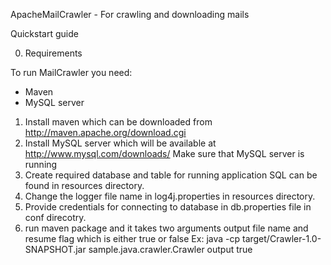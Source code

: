 ApacheMailCrawler - For crawling and downloading mails

Quickstart guide

0. Requirements

To run MailCrawler you need:
 - Maven
 - MySQL server
 
1. Install maven which can be downloaded from http://maven.apache.org/download.cgi
2. Install MySQL server which will be available at http://www.mysql.com/downloads/
  Make sure that MySQL server is running
3. Create required database and table for running application SQL can be found in resources directory.
4. Change the logger file name in log4j.properties in resources directory.
5. Provide credentials for connecting to database in db.properties file in conf direcotry.
5. run maven package and it takes two arguments output file name and resume flag which is either true or false 
Ex:  java -cp target/Crawler-1.0-SNAPSHOT.jar sample.java.crawler.Crawler output true
